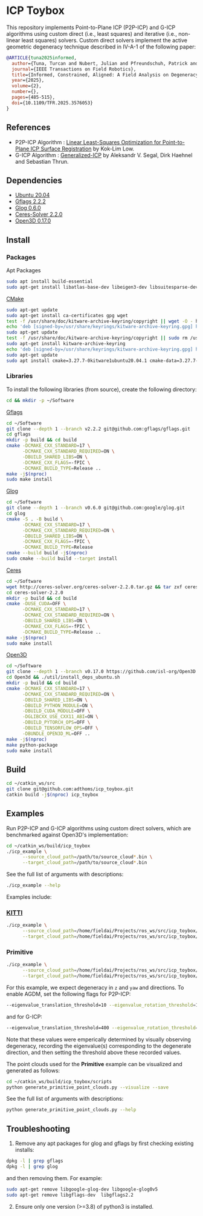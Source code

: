 # ICP Toybox

This repository implements Point-to-Plane ICP (P2P-ICP) and G-ICP algorithms using custom direct (i.e., least squares) and iterative (i.e., non-linear least squares) solvers. Custom direct solvers implement the active geometric degeneracy technique described in IV-A-1 of the following paper:
```bibtex
@ARTICLE{tuna2025informed,
  author={Tuna, Turcan and Nubert, Julian and Pfreundschuh, Patrick and Cadena, Cesar and Khattak, Shehryar and Hutter, Marco},
  journal={IEEE Transactions on Field Robotics},
  title={Informed, Constrained, Aligned: A Field Analysis on Degeneracy-Aware Point Cloud Registration in the Wild},
  year={2025},
  volume={2},
  number={},
  pages={485-515},
  doi={10.1109/TFR.2025.3576053}
}
```

## References

- P2P-ICP Algorithm : [Linear Least-Squares Optimization for Point-to-Plane ICP Surface Registration](https://www.comp.nus.edu.sg/~lowkl/publications/lowk_point-to-plane_icp_techrep.pdf) by Kok-Lim Low.
- G-ICP Algorithm : [Generalized-ICP](https://www.roboticsproceedings.org/rss05/p21.pdf) by Aleksandr V. Segal, Dirk Haehnel and Sebastian Thrun.

## Dependencies

- [Ubuntu 20.04](https://releases.ubuntu.com/focal/)
- [Gflags 2.2.2](https://github.com/gflags/gflags)
- [Glog 0.6.0](https://github.com/google/glog)
- [Ceres-Solver 2.2.0](http://ceres-solver.org/)
- [Open3D 0.17.0](http://www.open3d.org/)

## Install

### Packages

Apt Packages
```bash
sudo apt install build-essential
sudo apt-get install libatlas-base-dev libeigen3-dev libsuitesparse-dev
```

[CMake](https://apt.kitware.com/)

```bash
sudo apt-get update
sudo apt-get install ca-certificates gpg wget
test -f /usr/share/doc/kitware-archive-keyring/copyright || wget -O - https://apt.kitware.com/keys/kitware-archive-latest.asc 2>/dev/null | gpg --dearmor - | sudo tee /usr/share/keyrings/kitware-archive-keyring.gpg >/dev/null
echo 'deb [signed-by=/usr/share/keyrings/kitware-archive-keyring.gpg] https://apt.kitware.com/ubuntu/ focal main' | sudo tee /etc/apt/sources.list.d/kitware.list >/dev/null
sudo apt-get update
test -f /usr/share/doc/kitware-archive-keyring/copyright || sudo rm /usr/share/keyrings/kitware-archive-keyring.gpg
sudo apt-get install kitware-archive-keyring
echo 'deb [signed-by=/usr/share/keyrings/kitware-archive-keyring.gpg] https://apt.kitware.com/ubuntu/ focal-rc main' | sudo tee -a /etc/apt/sources.list.d/kitware.list >/dev/null
sudo apt-get update
sudo apt install cmake=3.27.7-0kitware1ubuntu20.04.1 cmake-data=3.27.7-0kitware1ubuntu20.04.1 # CMake>=3.26 required
```

### Libraries

To install the following libraries (from source), create the following directory:
```bash
cd && mkdir -p ~/Software
```

[Gflags](https://github.com/gflags/gflags/blob/master/INSTALL.md#compiling-the-source-code-with-cmake)

```bash
cd ~/Software
git clone --depth 1 --branch v2.2.2 git@github.com:gflags/gflags.git
cd gflags
mkdir -p build && cd build
cmake -DCMAKE_CXX_STANDARD=17 \
      -DCMAKE_CXX_STANDARD_REQUIRED=ON \
      -DBUILD_SHARED_LIBS=ON \
      -DCMAKE_CXX_FLAGS=-fPIC \
      -DCMAKE_BUILD_TYPE=Release ..
make -j$(nproc)
sudo make install
```

[Glog](https://google.github.io/glog/stable/build/#cmake)

```bash
cd ~/Software
git clone --depth 1 --branch v0.6.0 git@github.com:google/glog.git
cd glog
cmake -S . -B build \
      -DCMAKE_CXX_STANDARD=17 \
      -DCMAKE_CXX_STANDARD_REQUIRED=ON \
      -DBUILD_SHARED_LIBS=ON \
      -DCMAKE_CXX_FLAGS=-fPIC \
      -DCMAKE_BUILD_TYPE=Release
cmake --build build -j$(nproc)
sudo cmake --build build --target install
```

[Ceres](http://ceres-solver.org/installation.html#linux)

```bash
cd ~/Software
wget http://ceres-solver.org/ceres-solver-2.2.0.tar.gz && tar zxf ceres-solver-2.2.0.tar.gz
cd ceres-solver-2.2.0
mkdir -p build && cd build
cmake -DUSE_CUDA=OFF \
      -DCMAKE_CXX_STANDARD=17 \
      -DCMAKE_CXX_STANDARD_REQUIRED=ON \
      -DBUILD_SHARED_LIBS=ON \
      -DCMAKE_CXX_FLAGS=-fPIC \
      -DCMAKE_BUILD_TYPE=Release ..
make -j$(nproc)
sudo make install
```

[Open3D](https://www.open3d.org/docs/release/compilation.html)

```bash
cd ~/Software
git clone --depth 1 --branch v0.17.0 https://github.com/isl-org/Open3D
cd Open3d && ./util/install_deps_ubuntu.sh
mkdir -p build && cd build
cmake -DCMAKE_CXX_STANDARD=17 \
      -DCMAKE_CXX_STANDARD_REQUIRED=ON \
      -DBUILD_SHARED_LIBS=ON \
      -DBUILD_PYTHON_MODULE=ON \
      -DBUILD_CUDA_MODULE=OFF \
      -DGLIBCXX_USE_CXX11_ABI=ON \
      -DBUILD_PYTORCH_OPS=OFF \
      -DBUILD_TENSORFLOW_OPS=OFF \
      -DBUNDLE_OPEN3D_ML=OFF ..
make -j$(nproc)
make python-package
sudo make install
```

## Build

```bash
cd ~/catkin_ws/src
git clone git@github.com:adthoms/icp_toybox.git
catkin build -j$(nproc) icp_toybox
```

## Examples

Run P2P-ICP and G-ICP algorithms using custom direct solvers, which are benchmarked against Open3D's implementation:
```bash
cd ~/catkin_ws/build/icp_toybox
./icp_example \
      --source_cloud_path=/path/to/source_cloud*.bin \
      --target_cloud_path=/path/to/source_cloud*.bin
```
See the full list of arguments with descriptions:
```bash
./icp_example --help
```
Examples include:
### [KITTI](http://www.cvlibs.net/datasets/kitti/)
```bash
./icp_example \
      --source_cloud_path=/home/fieldai/Projects/ros_ws/src/icp_toybox/data/kitti/0000000240.bin \
      --target_cloud_path=/home/fieldai/Projects/ros_ws/src/icp_toybox/data/kitti/0000000250.bin
```

### Primitive
```bash
./icp_example \
      --source_cloud_path=/home/fieldai/Projects/ros_ws/src/icp_toybox/data/primitive/source.pcd \
      --target_cloud_path=/home/fieldai/Projects/ros_ws/src/icp_toybox/data/primitive/target.pcd
```
For this example, we expect degeneracy in `z` and `yaw` and directions. To enable AGDM, set the following flags for P2P-ICP:
```bash
--eigenvalue_translation_threshold=10 --eigenvalue_rotation_threshold=100
```
and for G-ICP:
```bash
--eigenvalue_translation_threshold=400 --eigenvalue_rotation_threshold=500
```
Note that these values were emperically determined by visually observing degeneracy, recording the eigenvalue(s) corresponding to the degenerate direction, and then setting the threshold above these recorded values.

The point clouds used for the **Primitive** example can be visualized and generated as follows:
```bash
cd ~/catkin_ws/build/icp_toybox/scripts
python generate_primitive_point_clouds.py --visualize --save
```
See the full list of arguments with descriptions:
```bash
python generate_primitive_point_clouds.py --help
```

## Troubleshooting

1. Remove any apt packages for glog and gflags by first checking existing installs:
```bash
dpkg -l | grep gflags
dpkg -l | grep glog
```
and then removing them. For example:
```bash
sudo apt-get remove libgoogle-glog-dev libgoogle-glog0v5
sudo apt-get remove libgflags-dev  libgflags2.2
```

2. Ensure only one version (>=3.8) of python3 is installed.

